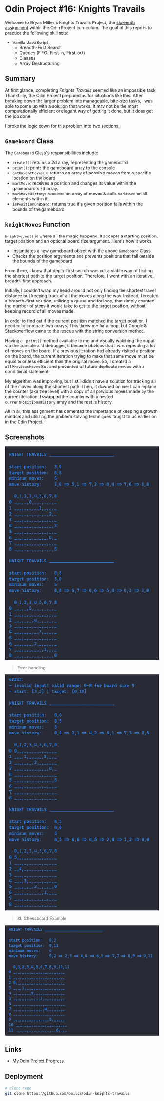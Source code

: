 # Odin Project #16: Knights Travails

Welcome to Bryan Miller's Knights Travails Project, the [sixteenth assignment](https://www.theodinproject.com/lessons/javascript-knights-travails) within the Odin Project curriculum. The goal of this repo is to practice the following skill sets:

- Vanilla JavaScript
  - Breadth-First Search
  - Queues (FIFO: First-in, First-out)
  - Classes
  - Array Destructuring

## Summary

At first glance, completing _Knights Travails_ seemed like an impossible task. Thankfully, the Odin Project prepared us for situations like this. After breaking down the larger problem into manageable, bite-size tasks, I was able to come up with a solution that works. It may not be the most computationally efficient or elegant way of getting it done, but it does get the job done.

I broke the logic down for this problem into two sections:

## `Gameboard` Class

The `Gameboard` Class's responsibilities include:

- `create()`: returns a 2d array, representing the gameboard
- `print()`: prints the gameboard array to the console
- `getKnightMoves()`: returns an array of possible moves from a specific location on the board
- `markMove`: receives a position and changes its value within the gameboard's 2d array.
- `markMoveHistory`: receives an array of moves & calls `markMove` on all elements within it
- `isPositionOnBoard`: returns true if a given position falls within the bounds of the gameboard

## `knightMoves` Function

`knightMoves()` is where all the magic happens. It accepts a starting position, target position and an optional board size argument. Here's how it works:

- Instantiates a new gameboard object with the above `Gameboard` Class
- Checks the position arguments and prevents positions that fall outside the bounds of the gameboard

From there, I knew that depth-first search was not a viable way of finding the shortest path to the target position. Therefore, I went with an iterative, breadth-first approach.

Initially, I couldn't wrap my head around not only finding the shortest travel distance but keeping track of all the moves along the way. Instead, I created a breadth-first solution, utilizing a queue and for loop, that simply counted the number of steps it would take to get to the target position, without keeping record of all moves made.

In order to find out if the current position matched the target position, I needed to compare two arrays. This threw me for a loop, but Google & Stackoverflow came to the rescue with the string conversion method.

Having a `.print()` method available to me and visually watching the ouput via the console and debugger, it became obvious that I was repeating a lot of moves on the board. If a previous iteration had already visited a position on the board, the current iteration trying to make that same move must be equal to or less efficient than the original move. So, I created a `allPreviousMoves` Set and prevented all future duplicate moves with a conditional statement.

My algorithm was improving, but I still didn't have a solution for tracking all of the moves along the shortest path. Then, it dawned on me: I can replace the counter (aka tree level) with a copy of all previous moves made by the current iteration. I swapped the counter with a nested `currentPositionsHistory` array and the rest is history.

All in all, this assignment has cemented the importance of keeping a growth mindset and utilizing the problem solving techniques taught to us earlier on in the Odin Project.

## Screenshots

![Screenshot #1](./img/screenshot-1.png)

> Error handling

![Screenshot #2](./img/screenshot-2.png)

> XL Chessboard Example

![Screenshot #3](./img/screenshot-3.png)

## Links

- [My Odin Project Progress](https://github.com/bmilcs/odin-project)

## Deployment

```sh
# clone repo
git clone https://github.com/bmilcs/odin-knights-travails
```
